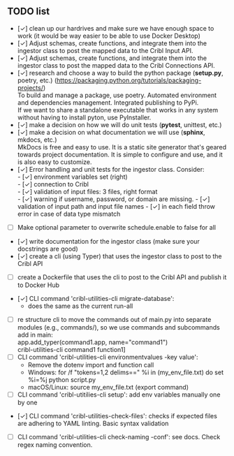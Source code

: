 ## TODO list

- [✓] clean up our hardrives and make sure we have enough space to work (it would be way easier to be able to use Docker Desktop)
- [✓] Adjust schemas, create functions, and integrate them into the ingestor class to post the mapped data to the Cribl Input API.
- [✓] Adjust schemas, create functions, and integrate them into the ingestor class to post the mapped data to the Cribl Connections API.
- [✓] research and choose a way to build the python package (**setup.py**, poetry, etc.) (https://packaging.python.org/tutorials/packaging-projects/)  
    To build and manage a package, use poetry. Automated environment and dependencies management. Integrated publishing to PyPi.  
    If we want to share a standalone executable that works in any system without having to install pyton, use PyInstaller.  
- [✓] make a decision on how we will do unit tests (**pytest**, unittest, etc.)
- [✓] make a decision on what documentation we will use (**sphinx**, mkdocs, etc.)  
MkDocs is free and easy to use. It is a static site generator that's geared towards project documentation. It is simple to configure and use, and it is also easy to customize.
- [✓] Error handling and unit tests for the ingestor class. Consider:  
        - [✓] environment variables set (right)  
        - [✓] connection to Cribl  
        - [✓] validation of input files: 3 files, right format  
        - [✓] warning if username, password, or domain are missing.
        - [✓] validation of input path and input file names
        - [✓] in each field throw error in case of data type mismatch 
- [ ] Make optional parameter to overwrite schedule.enable to false for all
- [✓] write documentation for the ingestor class (make sure your docstrings are good)
- [✓] create a cli (using Typer) that uses the ingestor class to post to the Cribl API
- [ ] create a Dockerfile that uses the cli to post to the Cribl API and publish it to Docker Hub
- [✓] CLI command 'cribl-utilities-cli migrate-database': 
  - does the same as the current run-all
- [ ] re structure cli  to move the commands out of main.py into separate modules (e.g., commands/), so we use commands and subcommands add in main:  
      app.add_typer(command1.app, name="command1")  
      cribl-utilities-cli command1 function1]
- [ ] CLI command 'cribl-utilities-cli environmentvalues -key value':
  - Remove the dotenv import and function call
  - Windows: for /f "tokens=1,2 delims==" %i in (my_env_file.txt) do set %i=%j
  python script.py
  -  macOS/Linux: source my_env_file.txt (export command)
- [ ] CLI command 'cribl-utitilies-cli setup': add env variables manually one by one
- [✓] CLI command 'cribl-utilities-check-files': checks if expected files are adhering to YAML linting. Basic syntax validation
- [ ] CLI command 'cribl-utilities-cli check-naming -conf': see docs. Check regex naming convention.

